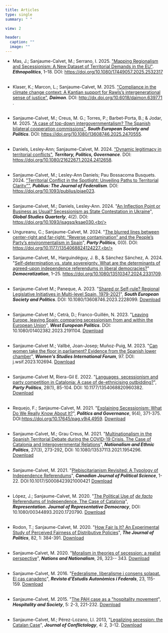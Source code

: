 ```yaml
---
title: Articles
type: single
summary: " "

view: 2

header:
  caption: ""
  image: ""
---
```


* Mas, J.; Sanjaume-Calvet, M.; Serrano, I. 2025. ["Mapping Regionalism and Secessionism: A New Dataset of Territorial Demands in the EU"](https://www.tandfonline.com/doi/full/10.1080/17449057.2025.2532317?src=exp-la). ***Ethnopolitics***, 1–18. DOI: https://doi.org/10.1080/17449057.2025.2532317 <br/><br/>

* Klaser, K.; Marcon, L.; Sanjaume-Calvet, M. 2025. ["Compliance in the climate change context: A Kantian support for Rawls’s intergenerational sense of justice"](https://revistas.um.es/daimon/libraryFiles/downloadPublic/18821), ***Daimon***. DOI: http://dx.doi.org/10.6018/daimon.639771 . <br/><br/>

* Sanjaume-Calvet, M.; Creus, M. G.; Torres, P.; Barbet-Porta, B.; & Jodar, M. 2025. ["A case of top-down intergovernmentalism? The Spanish bilateral cooperation commissions"](https://www.tandfonline.com/doi/full/10.1080/13608746.2025.2470555?src=exp-la), ***South European Society and Politics***. DOI: https://doi.org/10.1080/13608746.2025.2470555. <br/><br/>

* Daniels, Lesley-Ann; Sanjaume-Calvet, M. 2024. ["Dynamic legitimacy in territorial conflicts"](https://www.tandfonline.com/doi/full/10.1080/21622671.2024.2412658), ***Territory, Politics, Governance***. DOI: https://doi.org/10.1080/21622671.2024.2412658. <br/><br/>

* Sanjaume-Calvet, M.; Lesley-Ann Daniels; Pau Bossacoma Busquets. 2024. ["Territorial Conflict in the Spotlight: Unveiling Paths to Territorial Clarity""](https://academic.oup.com/publius/advance-article/doi/10.1093/publius/pjae023/7724058?searchresult=1), ***Publius: The Journal of Federalism***. DOI: https://doi.org/10.1093/publius/pjae023. <br/><br/>

* Sanjaume-Calvet, M.; Daniels, Lesley-Ann. 2024. "[An Inflection Point or Business as Usual? Secessionism as State Contestation in Ukraine](https://academic.oup.com/isagsq/article/4/2/ksae030/7678794?login=false)", ***Global Studies Quarterly***, 4(2). DOI: https://doi.org/10.1093/isagsq/ksae030.<br/><br/>

* Ungureanu, C.; Sanjaume-Calvet, M. 2024. "[The blurred lines between center-right and far-right: “Reverse contamination” and the People’s Party’s environmentalism in Spain](https://journals.sagepub.com/doi/10.1177/13540688241242275)", ***Party Politics***, 0(0). DOI: https://doi.org/10.1177/1354068824124227.<br/><br/>

* Sanjaume-Calvet, M., Harguindéguy, J. B., & Sánchez Sánchez, A. 2024. "[Self-determination vs. state sovereignty. What are the determinants of agreed-upon independence referendums in liberal democracies?](https://www.tandfonline.com/doi/full/10.1080/13510347.2024.2331709)" ***Democratization***, 1–25. https://doi.org/10.1080/13510347.2024.2331709. <br/><br/>

* Sanjaume-Calvet M.; Paneque, A. 2023. "[Shared or Self-rule? Regional Legislative Initiatives in Multi-level Spain, 1979-2021](https://www.tandfonline.com/doi/full/10.1080/13608746.2023.2228099)", ***South European Society and Politics***. DOI: 10.1080/13608746.2023.2228099.  [Download](https://msanjaume.netlify.app/uploads/Shared_2023.pdf)<br/><br/> 

* Sanjaume-Calvet M.; Cetrà, D.; Franco-Guillén, N. 2023. "[Leaving Europe, leaving Spain: comparing secessionism from and within the European Union](https://www.tandfonline.com/doi/full/10.1080/01402382.2023.2191104)", ***West European Politics***. DOI: 10.1080/01402382.2023.2191104.  [Download](https://msanjaume.netlify.app/uploads/Leaving_2023.pdf)<br/><br/>

* Sanjaume-Calvet M.; Vallbé, Joan-Josep; Muñoz-Puig, M. 2023. "[Can women take the floor in parliament? Evidence from the Spanish lower chamber](https://www.sciencedirect.com/science/article/pii/S0277539523000213)", ***Women's Studies International Forum***, 97. DOI: j.wsif.2023.102694.  [Download](https://msanjaume.netlify.app/uploads/Women_2023.pdf)<br/><br/>

* Sanjaume-Calvet M, Riera-Gil E. 2022. "[Languages, secessionism and party competition in Catalonia: A case of de-ethnicising outbidding?](https://www.google.com/url?q=https%3A%2F%2Fjournals.sagepub.com%2Fdoi%2Ffull%2F10.1177%2F1354068820960382&sa=D&sntz=1&usg=AFQjCNFYi0bMWsiP3WBkwILTanktPMEVpA)", ***Party Politics***, 28(1), 85-104.   DOI: 10.1177/1354068820960382.  [Download](https://msanjaume.netlify.app/uploads/Languages_2023.pdf)<br/><br/>

* Requejo, F.; Sanjaume-Calvet, M. 2021. "[Explaining Secessionism: What Do We Really Know About It?](https://www.cogitatiopress.com/politicsandgovernance/article/view/4959)", ***Politics and Governance***, 9(4), 371-375. DOI:https://doi.org/10.17645/pag.v9i4.4959.  [Download](https://msanjaume.netlify.app/uploads/Explaining_2021.pdf)<br/><br/>

* Sanjaume-Calvet, M.; Grau Creus, M. 2021. "[Multinationalism in the Spanish Territorial Debate during the COVID-19 Crisis. The Case of Catalonia and Intergovernmental Relations](https://www.tandfonline.com/doi/full/10.1080/13537113.2021.1954296)", ***Nationalism and Ethnic Politics***, 27(3), 273-292, DOI: 10.1080/13537113.2021.1954296.  [Download](https://msanjaume.netlify.app/uploads/Multinationalism_2021.pdf)<br/><br/>

* Sanjaume-Calvet, M. 2021. "[Plebiscitarianism Revisited: A Typology of Independence Referendums](https://www.google.com/url?q=https%3A%2F%2Fwww.cambridge.org%2Fcore%2Fjournals%2Fcanadian-journal-of-political-science-revue-canadienne-de-science-politique%2Farticle%2Fplebiscitarianism-revisited-a-typology-of-independence-referendums%2F685CF6CC6ADF1D6AF10D07C808960449&sa=D&sntz=1&usg=AFQjCNGrOs5iOmWDTpwflHznnXNpcFHYsg)", ***Canadian Journal of Political Science***, 1-22. DOI:10.1017/S0008423921000421  [Download](https://msanjaume.netlify.app/uploads/Plebi_2021.pdf)<br/><br/>

* López, J.; Sanjaume-Calvet, M. 2020. "[The Political Use of](https://www.google.com/url?q=https%3A%2F%2Fwww.tandfonline.com%2Fdoi%2Ffull%2F10.1080%2F00344893.2020.1720790&sa=D&sntz=1&usg=AFQjCNGPgdpxwaRPJJk201JClLG1ZNAZjg) [*de facto*](https://www.google.com/url?q=https%3A%2F%2Fwww.tandfonline.com%2Fdoi%2Ffull%2F10.1080%2F00344893.2020.1720790&sa=D&sntz=1&usg=AFQjCNGPgdpxwaRPJJk201JClLG1ZNAZjg) [Referendums of Independence. The Case of Catalonia](https://www.google.com/url?q=https%3A%2F%2Fwww.tandfonline.com%2Fdoi%2Ffull%2F10.1080%2F00344893.2020.1720790&sa=D&sntz=1&usg=AFQjCNGPgdpxwaRPJJk201JClLG1ZNAZjg)", ***Representation. Journal of Representative Democracy***, DOI: 10.1080/00344893.2020.1720790.  [Download](https://msanjaume.netlify.app/uploads/Political_2020.pdf) <br/><br/>

* Rodon, T.; Sanjaume-Calvet, M. 2020. "[How Fair Is It? An Experimental Study of Perceived Fairness of Distributive Policies](https://www.google.com/url?q=https%3A%2F%2Fdoi.org%2F10.1086%2F706053&sa=D&sntz=1&usg=AFQjCNGJ0qAihDAt6rd3_KbWsNMip29JEQ)", ***The Journal of Politics***, 82, 1: 384-391.  [Download](https://msanjaume.netlify.app/uploads/Fair_2020.pdf)<br/><br/>

* Sanjaume‐Calvet, M. 2020. "[Moralism in theories of secession: a realist perspective](https://www.google.com/url?q=https%3A%2F%2Fonlinelibrary.wiley.com%2Fdoi%2Fabs%2F10.1111%2Fnana.12544&sa=D&sntz=1&usg=AFQjCNGELHju8Nvxqk89SeUiQ_hAU39eXQ)", ***Nations and Nationalism***, 26, 323-- 343.  [Download](https://msanjaume.netlify.app/uploads/Moralism_2020.pdf)<br/><br/>

* Sanjaume-Calvet, M. 2016. "[Federalisme, liberalisme i consens solapat. El cas canadenc](https://www.google.com/url?q=https%3A%2F%2Fwww.raco.cat%2Findex.php%2FREAF%2Farticle%2Fview%2F307800&sa=D&sntz=1&usg=AFQjCNFJCDSW2JgGXfGmSHJmeUG-aYQuWA)", ***Revista d'Estudis Autonòmics i Federals***, 23, 115-159.  [Download](https://msanjaume.netlify.app/uploads/Federalisme_2015.pdf)<br/><br/>

* Sanjaume-Calvet, M. 2015. "[The PAH case as a "hospitality movement](https://www.google.com/url?q=https%3A%2F%2Fwww.intellectbooks.co.uk%2Fjournals%2Fview-Article%2Cid%3D20693%2F&sa=D&sntz=1&usg=AFQjCNFJBQBj6L3WjzaHiCx0npidlUFwbQ)", ***Hospitality and Society***, 5: 2-3, 221-232.  [Download](https://msanjaume.netlify.app/uploads/PAH_2014.pdf)<br/><br/>

* Sanjaume-Calvet, M.; Pérez-Lozano, Ll. 2013, "[Legalizing secession: the Catalan Case](https://www.google.com/url?q=https%3A%2F%2Fwww.raco.cat%2Findex.php%2FConflictology%2Farticle%2FviewFile%2F305711%2F395592&sa=D&sntz=1&usg=AFQjCNFmRXKrtGliH0Z-U9nrBluXRpHG7Q)", ***Journal of Conflictology***, 4: 2, 3-12.  [Download](https://msanjaume.netlify.app/uploads/Legalizing_2013_2023.pdf)<br/><br/>
